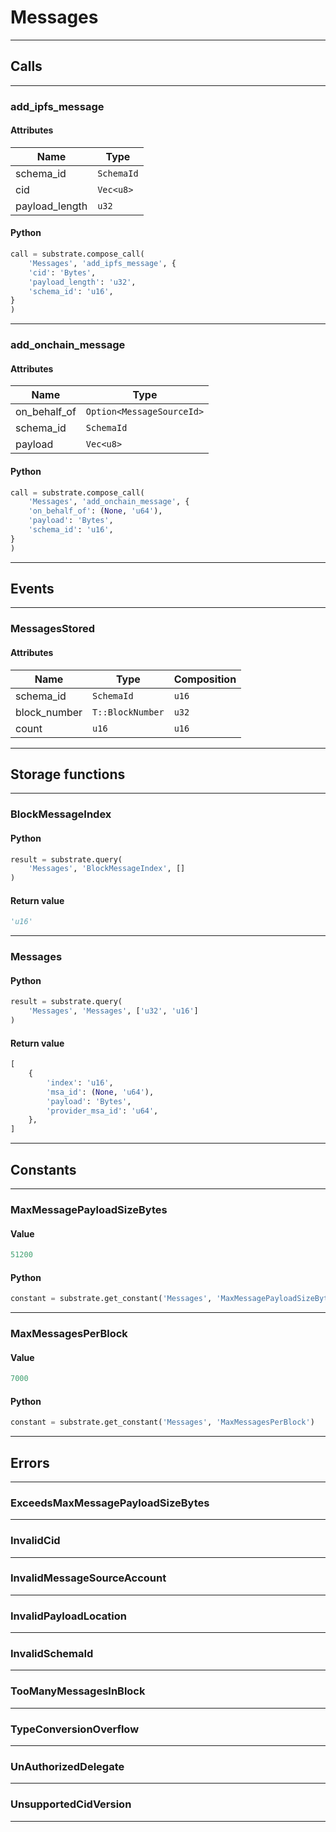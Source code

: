 
# Messages

---------
## Calls

---------
### add_ipfs_message
#### Attributes
| Name | Type |
| -------- | -------- | 
| schema_id | `SchemaId` | 
| cid | `Vec<u8>` | 
| payload_length | `u32` | 

#### Python
```python
call = substrate.compose_call(
    'Messages', 'add_ipfs_message', {
    'cid': 'Bytes',
    'payload_length': 'u32',
    'schema_id': 'u16',
}
)
```

---------
### add_onchain_message
#### Attributes
| Name | Type |
| -------- | -------- | 
| on_behalf_of | `Option<MessageSourceId>` | 
| schema_id | `SchemaId` | 
| payload | `Vec<u8>` | 

#### Python
```python
call = substrate.compose_call(
    'Messages', 'add_onchain_message', {
    'on_behalf_of': (None, 'u64'),
    'payload': 'Bytes',
    'schema_id': 'u16',
}
)
```

---------
## Events

---------
### MessagesStored
#### Attributes
| Name | Type | Composition
| -------- | -------- | -------- |
| schema_id | `SchemaId` | ```u16```
| block_number | `T::BlockNumber` | ```u32```
| count | `u16` | ```u16```

---------
## Storage functions

---------
### BlockMessageIndex

#### Python
```python
result = substrate.query(
    'Messages', 'BlockMessageIndex', []
)
```

#### Return value
```python
'u16'
```
---------
### Messages

#### Python
```python
result = substrate.query(
    'Messages', 'Messages', ['u32', 'u16']
)
```

#### Return value
```python
[
    {
        'index': 'u16',
        'msa_id': (None, 'u64'),
        'payload': 'Bytes',
        'provider_msa_id': 'u64',
    },
]
```
---------
## Constants

---------
### MaxMessagePayloadSizeBytes
#### Value
```python
51200
```
#### Python
```python
constant = substrate.get_constant('Messages', 'MaxMessagePayloadSizeBytes')
```
---------
### MaxMessagesPerBlock
#### Value
```python
7000
```
#### Python
```python
constant = substrate.get_constant('Messages', 'MaxMessagesPerBlock')
```
---------
## Errors

---------
### ExceedsMaxMessagePayloadSizeBytes

---------
### InvalidCid

---------
### InvalidMessageSourceAccount

---------
### InvalidPayloadLocation

---------
### InvalidSchemaId

---------
### TooManyMessagesInBlock

---------
### TypeConversionOverflow

---------
### UnAuthorizedDelegate

---------
### UnsupportedCidVersion

---------